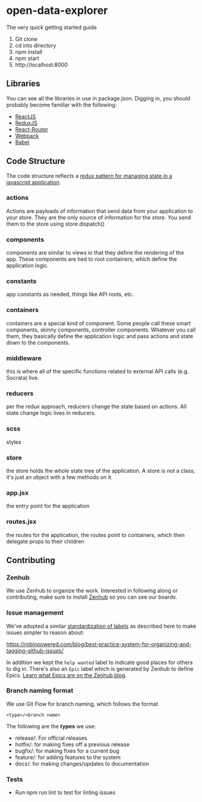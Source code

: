 open-data-explorer
===================

The very quick getting started guide

1. Git clone
2. cd into directory
3. npm install
4. npm start
5. http://localhost:8000

## Libraries
You can see all the libraries in use in package.json. Digging in, you should probably become familiar with the following:

- [ReactJS](https://facebook.github.io/react/)
- [ReduxJS](http://redux.js.org/)
- [React-Router](https://github.com/reactjs/react-router)
- [Webpack](https://webpack.github.io/)
- [Babel](http://babeljs.io/)

## Code Structure

The code structure reflects a [redux pattern for managing state in a javascript application](http://redux.js.org/).

### actions
Actions are payloads of information that send data from your application to your store. They are the only source of information for the store. You send them to the store using store.dispatch()

### components
components are similar to views in that they define the rendering of the app. These components are tied to root containers, which define the application logic.

### constants
app constants as needed, things like API roots, etc.

### containers
containers are a special kind of component. Some people call these smart components, skinny components, controller components. Whatever you call them, they basically define the application logic and pass actions and state down to the components.

### middleware
this is where all of the specific functions related to external API calls (e.g. Socrata) live.

### reducers
per the redux approach, reducers change the state based on actions. All state change logic lives in reducers.

### scss
styles

### store
the store holds the whole state tree of the application. A store is not a class; it's just an object with a few methods on it.

### app.jsx
the entry point for the application

### routes.jsx
the routes for the application, the routes point to containers, which then delegate props to their children


## Contributing

### Zenhub

We use Zenhub to organize the work. Interested in following along or contributing, make sure to install [Zenhub](https://www.zenhub.io) so you can see our boards.

### Issue management

We've adopted a similar [standardization of labels](https://github.com/datasf/data-portal-exploration/labels) as described here to make issues simpler to reason about:

https://robinpowered.com/blog/best-practice-system-for-organizing-and-tagging-github-issues/

In addition we kept the `help wanted` label to indicate good places for others to dig in. There's also an `Epic` label which is generated by Zenhub to define Epics. [Learn what Epics are on the Zenhub blog](https://www.zenhub.io/blog/working-with-epics-in-github/).


### Branch naming format

We use Git Flow for branch naming, which follows the format

`<type>/<branch name>`

The following are the **types** we use:

- release/: For official releases
- hotfix/: for making fixes off a previous release
- bugfix/: for making fixes for a current bug
- feature/: for adding features to the system
- docs/: for making changes/updates to documentation


### Tests

- Run npm run lint to test for linting issues
